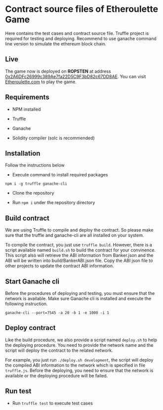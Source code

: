 # Contract source files of Etheroulette Game

Here contains the test cases and contract source file. Truffle project is required for testing and deploying. Recommend
to use ganache command line version to simulate the ethereum block chain.

## Live

The game now is deployed on **ROPSTEN** at address
[0x2A6DFc26999c389Ae7fa22D5C9F3bD82c67DD8AE](https://ropsten.etherscan.io/address/0x2A6DFc26999c389Ae7fa22D5C9F3bD82c67DD8AE).
You can visit [Etheroulette.com](https://etheroulette.com) to play the game.

## Requirements

* NPM installed

* Truffle

* Ganache

* Solidity compiler (solc is recommended)

## Installation

Follow the instructions below

* Execute command to install required packages

```
npm i -g truffle ganache-cli
```

* Clone the repository

* Run `npm i` under the repository directory

## Build contract

We are using Truffle to compile and deploy the contract. So please make sure that the truffle and ganache-cli are all
installed on your system.

To compile the contract, you just use `truffle build`. However, there is a script available named `build.sh` to build
the contract for your convinence. This script also will retrieve the ABI information from Banker.json and the ABI will
be written into build/BankerABI.json file. Copy the ABI json file to other projects to update the contract ABI
information.

## Start Ganache cli

Before the procedures of deploying and testing, you must ensure that the network is available. Make sure Ganache cli is
installed and execute the following instruction.

```
ganache-cli --port=7545 -a 20 -b 1 -e 1000 -i 1
```

## Deploy contract

Like the build procedure, we also provide a script named `deploy.sh` to help the deploying procedure. You need to
provide the network name and the script will deploy the contract to the related network.

For example, you just run `./deploy.sh development`, the script will deploy the compiled ABI information to the network
which is specified in file `truffle.js`. Before the deploying, you need to ensure that the network is available or the
deploying procedure will be failed.

## Run test

* Run `truffle test` to execute test cases

